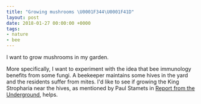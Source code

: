```yaml
---
title: "Growing mushrooms \U0001F344\U0001F41D"
layout: post
date: 2018-01-27 00:00:00 +0000
tags:
- nature
- bee
---
```

I want to grow mushrooms in my garden.

More specifically, I want to experiment with the idea that bee immunology benefits from some fungi. A beekeeper maintains some hives in the yard and the residents suffer from mites. I'd like to see if growing the King Stropharia near the hives, as mentioned by Paul Stamets in [Report from the Underground](https://www.youtube.com/watch?v=DAw_Zzge49c), helps.